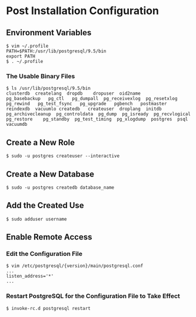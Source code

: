 # Post Installation Configuration

## Environment Variables

```shell
$ vim ~/.profile
PATH=$PATH:/usr/lib/postgresql/9.5/bin
export PATH
$ . ~/.profile
```

### The Usable Binary Files

```shell
$ ls /usr/lib/postgresql/9.5/bin
clusterdb  createlang  dropdb    dropuser  oid2name           pg_basebackup   pg_ctl   pg_dumpall  pg_receivexlog  pg_resetxlog  pg_rewind   pg_test_fsync   pg_upgrade   pgbench   postmaster  reindexdb  vacuumlo createdb   createuser  droplang  initdb    pg_archivecleanup  pg_controldata  pg_dump  pg_isready  pg_recvlogical  pg_restore    pg_standby  pg_test_timing  pg_xlogdump  postgres  psql        vacuumdb
```

## Create a New Role

```shell
$ sudo -u postgres createuser --interactive
```

## Create a New Database

```shell
$ sudo -u postgres createdb database_name
```

## Add the Created Use

```shell
$ sudo adduser username
```

## Enable Remote Access

### Edit the Configuration File

```shell
$ vim /etc/postgresql/{version}/main/postgresql.conf
...
listen_address='*'
...
```

### Restart PostgreSQL for the Configuration File to Take Effect

```shell
$ invoke-rc.d postgresql restart
```
